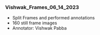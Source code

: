 ### Vishwak_Frames_06_14_2023
- Split Frames and performed annotations
- 160 still frame images
- Annotator: Vishwak Pabba
